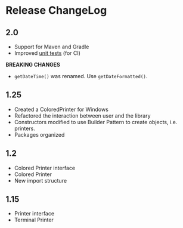 # Release ChangeLog

## 2.0

- Support for Maven and Gradle
- Improved [unit tests](http://stackoverflow.com/a/1594049/675577) (for CI)

**BREAKING CHANGES**

- `getDateTime()` was renamed. Use `getDateFormatted()`.

## 1.25

- Created a ColoredPrinter for Windows
- Refactored the interaction between user and the library
- Constructors modified to use Builder Pattern to create objects, i.e. printers.
- Packages organized

## 1.2

- Colored Printer interface
- Colored Printer
- New import structure

## 1.15

- Printer interface
- Terminal Printer